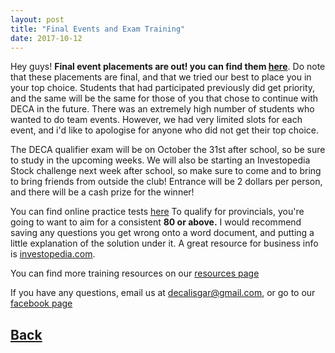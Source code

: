 ```yaml
---
layout: post
title: "Final Events and Exam Training"
date: 2017-10-12
---
```

Hey guys!
**Final event placements are out! you can find them [here](https://docs.google.com/spreadsheets/d/1e01d5OxxXmKhabS_PPe7W_NMAgcE2vaFHSZkSt-zCUk/edit#gid=1498621873)**. Do note that these placements are final,  and that we tried our best to place you in your top choice. Students that had participated previously did get priority, and the same will be the same for those of you that chose to continue with DECA in the future. There was an extremely high number of students who wanted to do team events. However, we had very limited slots for each event, and i'd like to apologise for anyone who did not get their top choice.

The DECA qualifier exam will be on October the 31st after school, so be sure to study in the upcoming weeks. We will also be starting an Investopedia Stock challenge next week after school, so make sure to come and to bring to bring friends from outside the club! Entrance will be 2 dollars per person, and there will be a cash prize for the winner!

You can find online practice tests [here](https://www.answerwrite.com/Login.aspx?ID=161)
To qualify for provincials, you're going to want to aim for a consistent **80 or above.**
I would recommend saving any questions you get wrong onto a word document, and putting a little explanation of the solution under it. A great resource for business info is [investopedia.com](investopedia.com).

You can find more training resources on our [resources page](/deca/resources)

If you have any questions, email us at decalisgar@gmail.com, or go to our [facebook page](facebook.com/lisgardeca)

## [Back](/blog)

